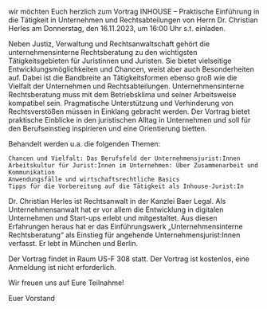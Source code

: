  wir möchten Euch herzlich zum Vortrag INHOUSE – Praktische Einführung in die Tätigkeit in Unternehmen und Rechtsabteilungen von Herrn Dr. Christian Herles am Donnerstag, den 16.11.2023, um 16:00 Uhr s.t. einladen.
 
Neben Justiz, Verwaltung und Rechtsanwaltschaft gehört die unternehmensinterne Rechtsberatung zu den wichtigsten Tätigkeitsgebieten für Juristinnen und Juristen. Sie bietet vielseitige Entwicklungsmöglichkeiten und Chancen, weist aber auch Besonderheiten auf. Dabei ist die Bandbreite an Tätigkeitsformen ebenso groß wie die Vielfalt der Unternehmen und Rechtsabteilungen. Unternehmensinterne Rechtsberatung muss mit dem Betriebsklima und seiner Arbeitsweise kompatibel sein. Pragmatische Unterstützung und Verhinderung von Rechtsverstößen müssen in Einklang gebracht werden. Der Vortrag bietet praktische Einblicke in den juristischen Alltag in Unternehmen und soll für den Berufseinstieg inspirieren und eine Orientierung bietten.
 
Behandelt werden u.a. die folgenden Themen:

    Chancen und Vielfalt: Das Berufsfeld der Unternehmensjurist:Innen
    Arbeitskultur für Jurist:Innen im Unternehmen: Über Zusammenarbeit und Kommunikation
    Anwendungsfälle und wirtschaftsrechtliche Basics
    Tipps für die Vorbereitung auf die Tätigkeit als Inhouse-Jurist:In

Dr. Christian Herles ist Rechtsanwalt in der Kanzlei Baer Legal. Als Unternehmensanwalt hat er vor allem die Entwicklung in digitalen Unternehmen und Start-ups erlebt und mitgestaltet. Aus diesen Erfahrungen heraus hat er das Einführungswerk „Unternehmensinterne Rechtsberatung“ als Einstieg für angehende Unternehmensjurist:Innen verfasst. Er lebt in München und Berlin.
 
Der Vortrag findet in Raum US-F 308 statt. Der Vortrag ist kostenlos, eine Anmeldung ist nicht erforderlich.
 
Wir freuen uns auf Eure Teilnahme!
 
Euer Vorstand 
